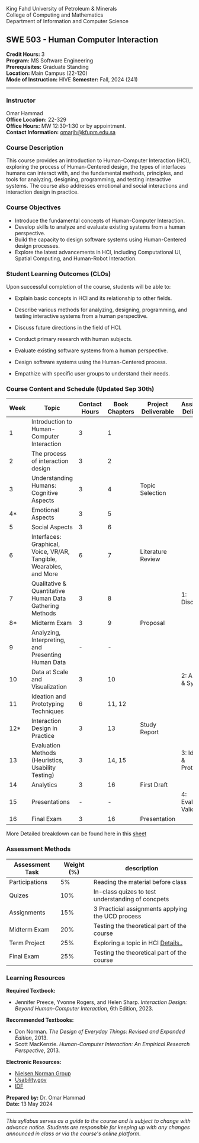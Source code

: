 King Fahd University of Petroleum & Minerals  
College of Computing and Mathematics  
Department of Information and Computer Science  

## SWE 503 - Human Computer Interaction

**Credit Hours:** 3  
**Program:** MS Software Engineering  
**Prerequisites:** Graduate Standing  
**Location:** Main Campus (22-120)  
**Mode of Instruction:** HIVE 
**Semester:** Fall, 2024 (241)  

---

### Instructor 
Omar Hammad  
**Office Location:** 22-329  
**Office Hours:** MW 12:30-1:30 or by appointment.  
**Contact Information:** omarjh@kfupm.edu.sa

### Course Description
This course provides an introduction to Human-Computer Interaction (HCI), exploring the process of Human-Centered design, the types of interfaces humans can interact with, and the fundamental methods, principles, and tools for analyzing, designing, programming, and testing interactive systems. The course also addresses emotional and social interactions and interaction design in practice.

### Course Objectives
- Introduce the fundamental concepts of Human-Computer Interaction.
- Develop skills to analyze and evaluate existing systems from a human perspective.
- Build the capacity to design software systems using Human-Centered design processes.
- Explore the latest advancements in HCI, including Computational UI, Spatial Computing, and Human-Robot Interaction.

### Student Learning Outcomes (CLOs)
Upon successful completion of the course, students will be able to:

   - Explain basic concepts in HCI and its relationship to other fields.
   - Describe various methods for analyzing, designing, programming, and testing interactive systems from a human perspective.
   - Discuss future directions in the field of HCI.
   
   - Conduct primary research with human subjects.
   - Evaluate existing software systems from a human perspective.
   - Design software systems using the Human-Centered process.

   - Empathize with specific user groups to understand their needs.

### Course Content and Schedule (Updated Sep 30th)

| Week | Topic                                                                              | Contact Hours | Book Chapters  | Project Deliverable | Assignment Deliverable |
|------|------------------------------------------------------------------------------------|---------------|----------------|--------------------|-----------------------|
| 1    | Introduction to Human-Computer Interaction                                         | 3             | 1              |                    |                       |
| 2    | The process of interaction design                                                  | 3             | 2              |                    |                       |
| 3    | Understanding Humans: Cognitive Aspects                                            | 3             | 4              | Topic Selection    |                       |
| 4*   | Emotional Aspects                                                                  | 3             | 5              |                    |                       |
| 5    | Social Aspects                                                                     | 3             | 6              |                    |                       |
| 6    | Interfaces: Graphical, Voice, VR/AR, Tangible, Wearables, and More                 | 6             | 7              | Literature Review  |                       |
| 7    | Qualitative & Quantitative Human Data Gathering Methods                            | 3             | 8              |                    | 1: Discovery          |
| 8*   | Midterm Exam                                                                       | 3             | 9              | Proposal           |                       |
| 9    | Analyzing, Interpreting, and Presenting Human Data                                 | -             | -              |                    |                       |
| 10   | Data at Scale and Visualization                                                    | 3             | 10             |                    | 2: Analysis & Synthesis |
| 11   | Ideation and Prototyping Techniques                                                | 6             | 11, 12         |                    |                       |
| 12*  | Interaction Design in Practice                                                     | 3             | 13             | Study Report       |                       |
| 13   | Evaluation Methods (Heuristics, Usability Testing)                                 | 3             | 14, 15         |                    | 3: Ideation & Prototyping |
| 14   | Analytics                                                                          | 3             | 16             | First Draft        |                       |
| 15   | Presentations                                                                      | -             | -              |                    | 4: Evaluation & Validation |
| 16   | Final Exam                                                                         | 3             | 16             | Presentation       |                       |

More Detailed breakdown can be found here in this [sheet](https://kfupmedusa-my.sharepoint.com/:x:/g/personal/omarjh_kfupm_edu_sa/EQExW0oB-kZBkdoK3qKXinMB0A-m-bzlzIKXam_EjKVvcA?e=tF0HQ3)

### Assessment Methods

| Assessment Task    | Weight (%) | description |
|--------------------|------------|--------------|
| Participations     | 5%         | Reading the material before class |
| Quizes             | 10%        | In-class quizes to test understanding of concpets  |
| Assignments        | 15%        | 3 Practicial assignments applying the UCD process | 
| Midterm Exam       | 20%        | Testing the theoretical part of the course |
| Term Project       | 25%        | Exploring a topic in HCI [Details..](/project.md) |
| Final Exam         | 25%        | Testing the theoretical part of the course |

### Learning Resources

**Required Textbook:**
- Jennifer Preece, Yvonne Rogers, and Helen Sharp. *Interaction Design: Beyond Human-Computer Interaction*, 6th Edition, 2023.

**Recommended Textbooks:**
- Don Norman. *The Design of Everyday Things: Revised and Expanded Edition*, 2013.
- Scott MacKenzie. *Human-Computer Interaction: An Empirical Research Perspective*, 2013.

**Electronic Resources:**
- [Nielsen Norman Group](https://www.nngroup.com/)
- [Usability.gov](https://usability.gov/)
- [IDF](https://www.interaction-design.org/)

**Prepared by:** Dr. Omar Hammad  
**Date:** 13 May 2024  

---

*This syllabus serves as a guide to the course and is subject to change with advance notice. Students are responsible for keeping up with any changes announced in class or via the course's online platform.*
